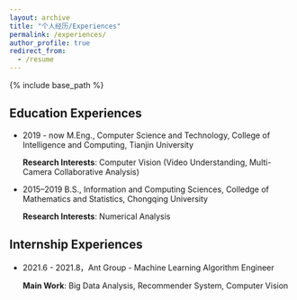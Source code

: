 ```yaml
---
layout: archive
title: "个人经历/Experiences"
permalink: /experiences/
author_profile: true
redirect_from:
  - /resume
---
```


{% include base_path %}

<!-- ## 教育经历
- 2019.9 - 2022.1（预计），全日制学术型硕士 在读，天津大学 - 智能与计算学部 - 计算机科学与技术
  
  **研究方向**：
  计算机视觉（视频理解，多相机协同）



- 2015.9 - 2019.6， 理学学士，重庆大学 - 数学与统计学院 - 信息与计算科学
  
  **研究方向**：
  数值计算

## 实习经历
- 2021.6 - 2021.8，蚂蚁金服-机器学习算法工程师
 
  **工作内容**：
  大数据分析、推荐系统、计算机视觉 -->


## Education Experiences

- 2019 - now  M.Eng., Computer Science and Technology, College of Intelligence and Computing, Tianjin University

  **Research Interests**: 
  Computer Vision (Video Understanding, Multi-Camera Collaborative Analysis)

- 2015–2019  B.S., Information and Computing Sciences, Colledge of Mathematics and Statistics, Chongqing University

  **Research Interests**:
   Numerical Analysis

## Internship Experiences

- 2021.6 - 2021.8，Ant Group - Machine Learning Algorithm Engineer
 
  **Main Work**:
Big Data Analysis, Recommender System, Computer Vision

